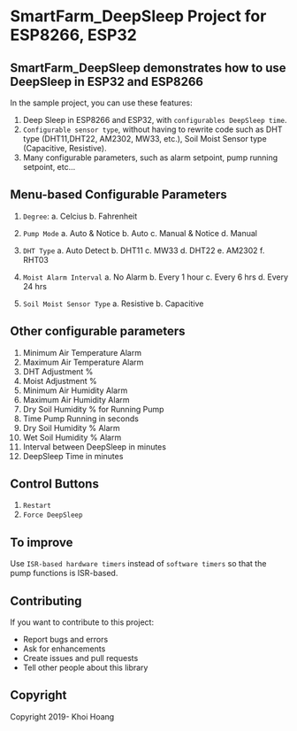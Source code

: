 # SmartFarm_DeepSleep Project for ESP8266, ESP32

## SmartFarm_DeepSleep demonstrates how to use DeepSleep in ESP32 and ESP8266

In the sample project, you can use these features:

1. Deep Sleep in ESP8266 and ESP32, with `configurables DeepSleep time`. 
2. `Configurable sensor type`, without having to rewrite code such as DHT type (DHT11,DHT22, AM2302, MW33, etc.), Soil Moist Sensor type (Capacitive, Resistive). 
3. Many configurable parameters, such as alarm setpoint, pump running setpoint, etc...

## Menu-based Configurable Parameters
1. `Degree`: 
  a. Celcius
  b. Fahrenheit

2. `Pump Mode`
  a. Auto & Notice
  b. Auto
  c. Manual & Notice
  d. Manual

3. `DHT Type`
  a. Auto Detect
  b. DHT11
  c. MW33
  d. DHT22
  e. AM2302
  f. RHT03

4. `Moist Alarm Interval`
  a. No Alarm
  b. Every 1 hour
  c. Every 6 hrs
  d. Every 24 hrs

5. `Soil Moist Sensor Type`
  a. Resistive
  b. Capacitive
  
## Other configurable parameters

1.  Minimum Air Temperature Alarm
2.  Maximum Air Temperature Alarm
3.  DHT Adjustment %
4.  Moist Adjustment %
5.  Minimum Air Humidity Alarm
6.  Maximum Air Humidity Alarm
7.  Dry Soil Humidity % for Running Pump
8.  Time Pump Running in seconds
9.  Dry Soil Humidity % Alarm
10. Wet Soil Humidity % Alarm
11. Interval between DeepSleep in minutes
12. DeepSleep Time in minutes

## Control Buttons
1. `Restart`
2. `Force DeepSleep`

## To improve

Use `ISR-based hardware timers` instead of `software timers` so that the pump functions is ISR-based.

## Contributing
If you want to contribute to this project:
- Report bugs and errors
- Ask for enhancements
- Create issues and pull requests
- Tell other people about this library

## Copyright
Copyright 2019- Khoi Hoang
